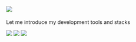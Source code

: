# <img src="https://capsule-render.vercel.app/api?type=soft&color=timeGradient&height=80&section=header&text=Welcome%20to%20JakeLee's%20GitHub&fontSize=60" />
Let me introduce my development tools and stacks

<img src="https://img.shields.io/badge/C-20232a.svg?style=for-the-badge&logo=c&logoColor=#A8B9CC" /> <img src="https://img.shields.io/badge/C++-20232a.svg?style=for-the-badge&logo=cplusplus&logoColor=00599C" /> <img src="https://img.shields.io/badge/dotnet-20232a.svg?style=for-the-badge&logo=dotnet&logoColor=512BD4" /> 
